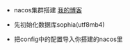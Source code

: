 + nacos集群搭建 [我的博客](https://blog.csdn.net/Amor_Leo/article/details/103496056)

+ 先初始化数据库sophia(utf8mb4)

+ 把config中的配置导入你搭建的nacos里